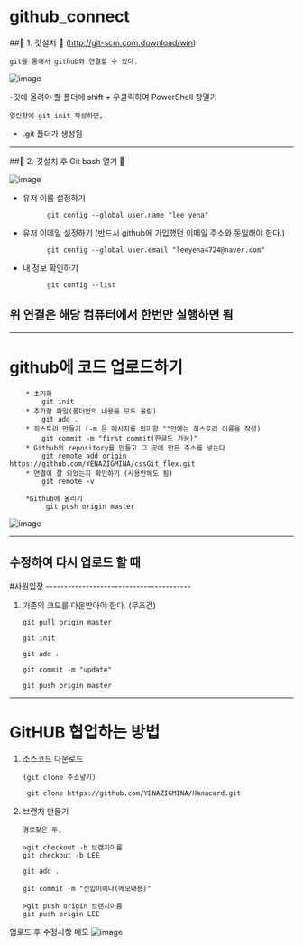 # github_connect


##💐 1. 깃설치 🐠 (http://git-scm.com.download/win)

    git을 통해서 github와 연결할 수 있다.
    
![image](https://user-images.githubusercontent.com/129706758/235424480-723c221d-9e59-4ea5-99e0-891296b35f5b.png)


-깃에 올려야 할 폴더에 shift + 우클릭하여 PowerShell 창열기


    열린창에 git init 작성하면,
    
- .git 폴더가 생성됨

------------------------------------------------------------

##💐 2. 깃설치 후 Git bash 열기 🐠

![image](https://user-images.githubusercontent.com/129706758/235417846-8085469b-44e8-4b55-a01f-a7ea15741740.png)

* 유저 이름 설정하기

            git config --global user.name "lee yena"

* 유저 이메일 설정하기 (반드시 github에 가입했던 이메일 주소와 동일해야 한다.)

            git config --global user.email "leeyena4724@naver.com"

* 내 정보 확인하기

            git config --list
            


## 위 연결은 해당 컴퓨터에서 한번만 실행하면 됨
----------------------------------------------------


# github에 코드 업로드하기

        * 초기화
            git init
        * 추가할 파일(폴더안의 내용을 모두 올림)
            git add .
        * 히스토리 만들기 (-m 은 메시지를 의미함 ""안에는 히스토리 이름을 작성)
            git commit -m "first commit(한글도 가능)"
        * Github의 repository를 만들고 그 곳에 만든 주소를 넣는다
            git remote add origin https://github.com/YENAZIGMINA/cssGit_flex.git
        * 연결이 잘 되었는지 확인하기 (사용안해도 됨)
            git remote -v
            
        *Github에 올리기
             git push origin master
  
  ![image](https://user-images.githubusercontent.com/129706758/235424941-d5852250-4f2d-4b06-8e4b-a79ba8a89b64.png)
  
  
  -------------------------------------------------
  
  ## 수정하여 다시 업로드 할 때
  
  #사원입장 ----------------------------------------
  
 1. 기존의 코드를 다운받아야 한다. (무조건)

        git pull origin master
 
        git init
        
        git add .
        
        git commit -m "update"
        
        git push origin master
        
-------------------------------------------------

# GitHUB 협업하는 방법

1. 소스코드 다운로드
 
       (git clone 주소넣기)
   
        git clone https://github.com/YENAZIGMINA/Hanacard.git
   
2. 브랜치 만들기

       경로찾은 후,
            
       >git checkout -b 브랜치이름
       git checkout -b LEE
   
       git add .
   
       git commit -m "신입이예나(메모내용)"
   
       >git push origin 브랜치이름
       git push origin LEE
       
       
 업로드 후 수정사항 메모
![image](https://github.com/YENAZIGMINA/github_connect/assets/129706758/db65fb9d-d534-462f-854a-78e58e0dce62)


